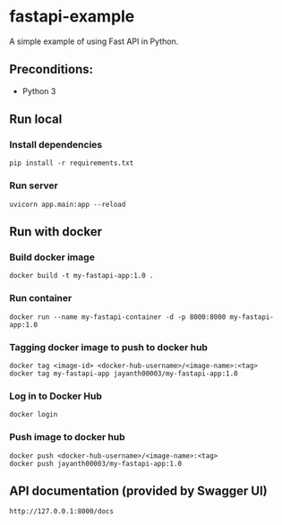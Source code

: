 # fastapi-example

A simple example of using Fast API in Python.

## Preconditions:

- Python 3

## Run local

### Install dependencies

```
pip install -r requirements.txt
```

### Run server

```
uvicorn app.main:app --reload
```

## Run with docker

### Build docker image

```
docker build -t my-fastapi-app:1.0 .
```

### Run container

```
docker run --name my-fastapi-container -d -p 8000:8000 my-fastapi-app:1.0
```

### Tagging docker image to push to docker hub

```
docker tag <image-id> <docker-hub-username>/<image-name>:<tag>
docker tag my-fastapi-app jayanth00003/my-fastapi-app:1.0
```

### Log in to Docker Hub

```
docker login
```

### Push image to docker hub

```
docker push <docker-hub-username>/<image-name>:<tag>
docker push jayanth00003/my-fastapi-app:1.0
```

## API documentation (provided by Swagger UI)

```
http://127.0.0.1:8000/docs
```